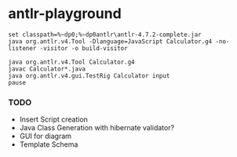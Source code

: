 # antlr-playground

```
set classpath=%~dp0;%~dp0antlr\antlr-4.7.2-complete.jar
java org.antlr.v4.Tool -Dlanguage=JavaScript Calculator.g4 -no-listener -visitor -o build-visitor

java org.antlr.v4.Tool Calculator.g4
javac Calculator*.java
java org.antlr.v4.gui.TestRig Calculator input
pause
```


### TODO
* Insert Script creation
* Java Class Generation with hibernate validator?
* GUI for diagram
* Template Schema